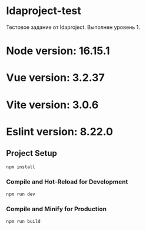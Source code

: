 # Idaproject-test

Тестовое задание от Idaproject. Выполнен уровень 1.

# Node version: 16.15.1

# Vue version: 3.2.37

# Vite version: 3.0.6

# Eslint version: 8.22.0

## Project Setup

```sh
npm install
```

### Compile and Hot-Reload for Development

```sh
npm run dev
```

### Compile and Minify for Production

```sh
npm run build
```
